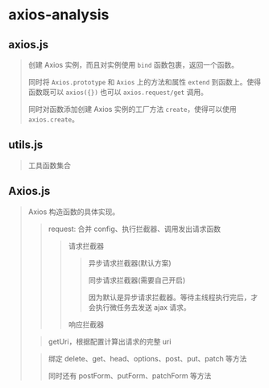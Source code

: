 # axios-analysis

## axios.js

> 创建 Axios 实例，而且对实例使用 `bind` 函数包裹，返回一个函数。
>
> 同时将 `Axios.prototype` 和 `Axios` 上的方法和属性 `extend` 到函数上。使得函数既可以 `axios({})` 也可以 `axios.request/get` 调用。
>
> 同时对函数添加创建 Axios 实例的工厂方法 `create`，使得可以使用 `axios.create`。

## utils.js

> 工具函数集合

## Axios.js

> Axios 构造函数的具体实现。
> > request: 合并 config、执行拦截器、调用发出请求函数
> > > 请求拦截器
> > > > 异步请求拦截器(默认方案)
> > > >
> > > > 同步请求拦截器(需要自己开启)
> > > >
> > > > 因为默认是异步请求拦截器。等待主线程执行完后，才会执行微任务去发送 ajax 请求。
> > >
> > > 响应拦截器
>
> > getUri，根据配置计算出请求的完整 uri
>
> > 绑定 delete、get、head、options、post、put、patch 等方法
> >
> > 同时还有 postForm、putForm、patchForm 等方法
